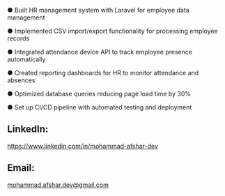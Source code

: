 ● Built HR management system with Laravel for employee
data management

● Implemented CSV import/export functionality for processing employee
records

● Integrated attendance device API to track employee presence automatically

● Created reporting dashboards for HR to monitor attendance and
absences

● Optimized database queries reducing page load time by 30%

● Set up CI/CD pipeline with automated testing and deployment

## LinkedIn:
https://www.linkedin.com/in/mohammad-afshar-dev
## Email:
mohammad.afshar.dev@gmail.com
